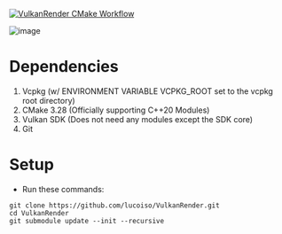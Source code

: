 [![VulkanRender CMake Workflow](https://github.com/lucoiso/VulkanRender/actions/workflows/windows-x64-cmake-release.yml/badge.svg)](https://github.com/lucoiso/VulkanRender/actions/workflows/windows-x64-cmake-release.yml)

![image](https://github.com/lucoiso/VulkanRender/assets/77353979/cee86fe8-dfe2-4561-b378-1ba3925a7ce4)

# Dependencies

1. Vcpkg (w/ ENVIRONMENT VARIABLE VCPKG_ROOT set to the vcpkg root directory)
2. CMake 3.28 (Officially supporting C++20 Modules)
3. Vulkan SDK (Does not need any modules except the SDK core)
4. Git

# Setup

- Run these commands:

```
git clone https://github.com/lucoiso/VulkanRender.git
cd VulkanRender
git submodule update --init --recursive
```
